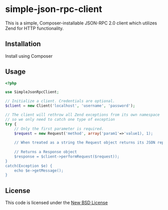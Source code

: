 simple-json-rpc-client
======================

This is a simple, Composer-installable JSON-RPC 2.0 client which utilizes Zend for HTTP functionality.

## Installation

Install using Composer

## Usage

```php
<?php

use SimpleJsonRpcClient;

// Initialize a client. Credentials are optional.
$client = new Client('localhost', 'username', 'password');

// The client will rethrow all Zend exceptions from its own namespace 
// so we only need to catch one type of exception
try {
	// Only the first parameter is required. 
	$request = new Request('method', array('param1'=>'value1), 1);
	
	// When treated as a string the Request object returns its JSON representation
	
	// Returns a Response object
	$response = $client->performRequest($request));
}
catch(Exception $e) {
	echo $e->getMessage();
}
```

## License

This code is licensed under the [New BSD License](http://www.opensource.org/licenses/bsd-license.php)
